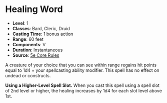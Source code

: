# Healing Word

- **Level**: 1
- **Classes**: Bard, Cleric, Druid
- **Casting Time**: 1 bonus action
- **Range**: 60 feet
- **Components**: V
- **Duration**: Instantaneous
- **Source**: [5e Core Rules](http://dnd.wizards.com/articles/features/systems-reference-document-srd)

A creature of your choice that you can see within range regains hit points equal to 1d4 + your spellcasting ability modifier. This spell has no effect on undead or constructs.

**Using a Higher-Level Spell Slot.** When you cast this spell using a spell slot of 2nd level or higher, the healing increases by 1d4 for each slot level above 1st.
